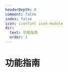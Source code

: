 ```yaml
---
headerDepth: 0
comment: false
index: false
icon: iconfont icon-module
dir:
  text: 功能指南
  order: 1
---
```


# 功能指南

<AutoCatalog />
